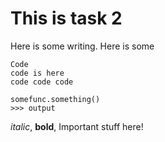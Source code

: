 # This is task 2

Here is some writing. Here is some 

```
Code
code is here
code code code

somefunc.something()
>>> output
```

*italic*, **bold**, Important stuff here!